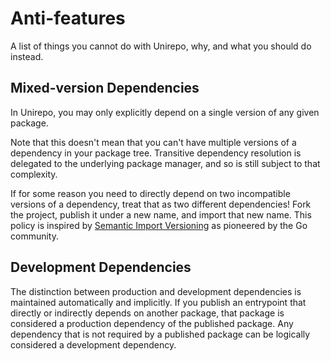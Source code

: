 # Anti-features

A list of things you cannot do with Unirepo, why, and what you should do
instead.

## Mixed-version Dependencies

In Unirepo, you may only explicitly depend on a single version of any given
package.

Note that this doesn't mean that you can't have multiple versions of a
dependency in your package tree. Transitive dependency resolution is delegated
to the underlying package manager, and so is still subject to that complexity.

If for some reason you need to directly depend on two incompatible versions of
a dependency, treat that as two different dependencies! Fork the project,
publish it under a new name, and import that new name. This policy is inspired
by [Semantic Import Versioning][1] as pioneered by the Go community.

[1]: https://research.swtch.com/vgo-import

## Development Dependencies

The distinction between production and development dependencies is maintained
automatically and implicitly. If you publish an entrypoint that directly or
indirectly depends on another package, that package is considered a production
dependency of the published package. Any dependency that is not required by a
published package can be logically considered a development dependency.
